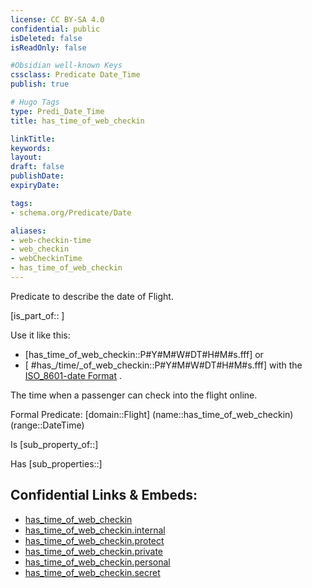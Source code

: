```yaml
---
license: CC BY-SA 4.0
confidential: public
isDeleted: false
isReadOnly: false

#Obsidian well-known Keys
cssclass: Predicate Date_Time
publish: true

# Hugo Tags
type: Predi_Date_Time
title: has_time_of_web_checkin

linkTitle: 
keywords: 
layout: 
draft: false
publishDate:
expiryDate: 

tags:
- schema.org/Predicate/Date

aliases:
- web-checkin-time
- web_checkin
- webCheckinTime
- has_time_of_web_checkin
---
```


Predicate to describe the date of Flight.

[is_part_of:: ]

Use it like this: 
- [has_time_of_web_checkin::P#Y#M#W#DT#H#M#s.fff] or 
- [ #has_/time/_of_web_checkin::P#Y#M#W#DT#H#M#s.fff] with the [ISO_8601-date Format](../../../ISO/ISO_8601-Date_Time) .

The time when a passenger can check into the flight online.

Formal Predicate: 
[domain::Flight]
(name::has_time_of_web_checkin)
(range::DateTime)

Is [sub_property_of::]

Has [sub_properties::]


## Confidential Links & Embeds: 
- [has_time_of_web_checkin](../../../../_public/schema.org/Predicate/Date_Times/has_time_of_web_checkin.md) 
- [has_time_of_web_checkin.internal](../../../../_internal/schema.org/Predicate/Date_Times/has_time_of_web_checkin.internal.md) 
- [has_time_of_web_checkin.protect](../../../../_protect/schema.org/Predicate/Date_Times/has_time_of_web_checkin.protect.md) 
- [has_time_of_web_checkin.private](../../../../_private/schema.org/Predicate/Date_Times/has_time_of_web_checkin.private.md) 
- [has_time_of_web_checkin.personal](../../../../_personal/schema.org/Predicate/Date_Times/has_time_of_web_checkin.personal.md) 
- [has_time_of_web_checkin.secret](../../../../_secret/schema.org/Predicate/Date_Times/has_time_of_web_checkin.secret.md) 
